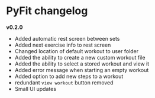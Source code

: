 # PyFit changelog
**v0.2.0**
- Added automatic rest screen between sets
- Added next exercise info to rest screen
- Changed location of default workout to user folder
- Added the ability to create a new custom workout file
- Added the ability to select a stored workout and view it
- Added error message when starting an empty workout
- Added option to add new steps to a workout
- redundant `view workout` button removed
- Small UI updates